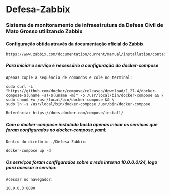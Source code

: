 # Defesa-Zabbix
### Sistema de monitoramento de infraestrutura da Defesa Civil de Mato Grosso utilizando Zabbix

#### Configuração obtida através da documentação oficial do Zabbix

    https://www.zabbix.com/documentation/current/manual/installation/containers

##### Para iniciar o serviço é necessário a configuração do docker-compose

    Apenas copie a sequência de comandos e cole no terminal:

    sudo curl -L "https://github.com/docker/compose/releases/download/1.27.4/docker-compose-$(uname -s)-$(uname -m)" -o /usr/local/bin/docker-compose && \
    sudo chmod +x /usr/local/bin/docker-compose && \
    sudo ln -s /usr/local/bin/docker-compose /usr/bin/docker-compose

    Referência: https://docs.docker.com/compose/install/

##### Com o docker-compose instalado basta apenas inicar os serviços que foram configurados no docker-compose.yaml:

    Dentro do diretório ./Defesa-Zabbix:

    docker-compose up -d

##### Os serviços foram configurados sobre a rede interna 10.0.0.0/24, logo para acessar o serviço:

    Acessar no navegador:

    10.0.0.3:8080